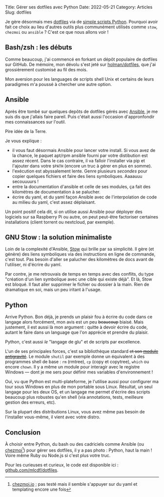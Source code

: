 Title: Gérer ses dotfiles avec Python
Date: 2022-05-21
Category: Articles
Slug: dotfiles

Je gère désormais mes [dotfiles](https://wiki.archlinux.org/title/Dotfiles) via de [simple scripts Python](https://github.com/mlcdf/dotfiles). Pourquoi avoir fait ce choix au lieu d'autres outils plus communément utilisés comme `stow`, `chezmoi` ou `ansible` ? C'est ce que nous allons voir !

## Bash/zsh : les débuts

Comme beaucoup, j'ai commencé en forkant un dépôt populaire de dotfiles sur GitHub. De mémoire, mon dévolu s'est jeté sur [holman/dotfiles](https://github.com/holman/dotfiles), que j'ai grossièrement customisé au fil des mois.

Mon aversion pour les languages de scripts shell Unix et certains de leurs paradigmes m'a poussé à chercher une autre option.

## Ansible

Après être tombé sur quelques depôts de dotfiles gérés avec [Ansible](https://docs.ansible.com/ansible/latest/index.html), je me suis dis que j'allais faire pareil. Puis c'était aussi l'occasion d'appronfondir mes connaissances sur l'outil.

Pire idée de la Terre.

Je vous explique :

- il vous faut désormais Ansible pour lancer votre install. Si vous avez de la chance, le paquet apt/rpm ansible fourni par votre distibution est assez récent. Dans le cas contraire, il va falloir l'installer via pip et l'ajouter dans votre `$PATH` (encore un truc à gérer en plus en somme).
- l'exécution est abyssalement lente. Genre plusieurs *secondes* pour copier quelques fichiers et faire des liens symboliques. Aaaauuu secouuuurs !
- entre la documentation d'ansible et celle de ses modules, ça fait des kilomètres de documentation à se palucher.
- écrire du yaml, et du yaml façon Ansible avec de l'interpolation de code au milieu du yaml, c'est assez déplaisant.

Un point positif cela dit, si on utilise aussi Ansible pour déployer des logiciels sur sa Raspberry Pi ou autre, on peut peut-être factoriser certaines installations (client torrent ou nextcloud, par exemple).


## GNU Stow : la solution minimaliste

Loin de la complexité d'Ansible, [Stow](https://www.gnu.org/software/stow/) qui brille par sa simplicité. Il gère (et génère) des liens symboliques via des instructions en ligne de commande, c'est tout. Pas besoin d'aller se palucher des kilomètres de docs avant de l'utiliser, ni d'écrire du yaml.


Par contre, je me retrouvais de temps en temps avec des conflits, du type "création d'un lien symbolique avec une cible qui existe déjà". Et là, Stow est bloqué. Il faut aller supprimer le fichier ou dossier à la main. Rien de dramatique en soi, mais un peu iritant à l'usage.

## Python

Arrive Python. Bon déjà, je prends un plaisir fou à écrire du code dans ce langage alors forcément, mon avis est un peu ~~beaucoup~~ biaisé. Mais justement, il est aussi là mon argument : quitte à devoir écrire du code, autant le faire dans un language que l'on apprécie et prendre du plaisir.

Python, c'est aussi *le* "langage de glu" et de scripts par excellence.

L'un de ses principales forces, c'est sa bibliothèque standard ~~et son [module antigravité](https://xkcd.com/353/)~~. Le module `shutil` par exemple donne un équivalent à des programmes shell de base : `rm` (rmtree), `cp` (copy et copytree), `which` ou encore `chown`.
Il y a même un module pour interagir avec le registre Windows &mdash; dont je me sers pour définir mes variables d'environnement !

Oui, vu que Python est multi-plateforme, je l'utilise aussi pour configurer ma tour sous Windows en plus de mon portable sous Linux. Résultat, un seul langage pour les deux OS, et un langage me permet d'écrire des scripts beaucoup plus robustes qu'en shell (via annotations, tests, meilleure gestion des erreurs, etc).

Sur la plupart des distributions Linux, vous avez même pas besoin de l'installer vous-même, il vient avec votre distro.

## Conclusion

À choisir entre Python, du bash ou des cadriciels comme Ansible (ou [chezmoi](https://www.chezmoi.io/)[^1]) pour gérer ses dotfiles, il y a pas photo : Python, haut la main ! Voire même Ruby ou Node.js si c'est plus votre truc.

Pour les curieuses et curieux, le code est disponible ici : [github.com/mlcdf/dotfiles](https://github.com/mlcdf/dotfiles).

[^1]: [chezmoi.io](https://www.chezmoi.io/) ; pas testé mais il semble s'appuyer sur du yaml et templating encore une fois

